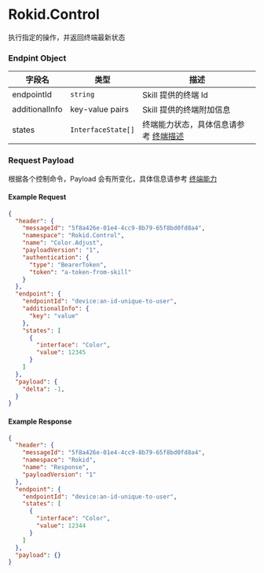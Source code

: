# Rokid.Control

执行指定的操作，并返回终端最新状态

### Endpint Object


字段名 | 类型 | 描述
--- | --- | ---
endpointId | `string` | Skill 提供的终端 Id
additionalInfo | key-value pairs | Skill 提供的终端附加信息
states | `InterfaceState[]` | 终端能力状态，具体信息请参考 [终端描述](./endpoint.md)


### Request Payload

根据各个控制命令，Payload 会有所变化，具体信息请参考 [终端能力](./rokid-interface.md)

#### Example Request
```json
{
  "header": {
    "messageId": "5f8a426e-01e4-4cc9-8b79-65f8bd0fd8a4",
    "namespace": "Rokid.Control",
    "name": "Color.Adjust",
    "payloadVersion": "1",
    "authentication": {
      "type": "BearerToken",
      "token": "a-token-from-skill"
    }
  },
  "endpoint": {
    "endpointId": "device:an-id-unique-to-user",
    "additionalInfo": {
      "key": "value"
    },
    "states": [
      {
        "interface": "Color",
        "value": 12345
      }
    ]
  },
  "payload": {
    "delta": -1,
  }
}
```
#### Example Response
```json
{
  "header": {
    "messageId": "5f8a426e-01e4-4cc9-8b79-65f8bd0fd8a4",
    "namespace": "Rokid",
    "name": "Response",
    "payloadVersion": "1"
  },
  "endpoint": {
    "endpointId": "device:an-id-unique-to-user",
    "states": [
      {
        "interface": "Color",
        "value": 12344
      }
    ]
  },
  "payload": {}
}
```
